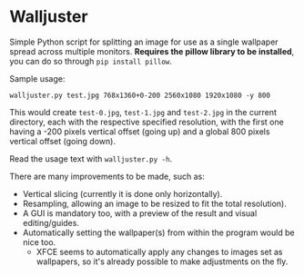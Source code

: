 # Walljuster

Simple Python script for splitting an image for use as a single wallpaper spread
across multiple monitors. **Requires the pillow library to be installed**, you
can do so through `pip install pillow`.

Sample usage:

`walljuster.py test.jpg 768x1360+0-200 2560x1080 1920x1080 -y 800`

This would create `test-0.jpg`, `test-1.jpg` and `test-2.jpg` in the current
directory, each with the respective specified resolution, with the first one
having a -200 pixels vertical offset (going up) and a global 800
pixels vertical offset (going down).

Read the usage text with `walljuster.py -h`.

There are many improvements to be made, such as:
- Vertical slicing (currently it is done only horizontally).
- Resampling, allowing an image to be resized to
fit the total resolution).
- A GUI is mandatory too, with a preview of the result and visual 
editing/guides.
- Automatically setting the wallpaper(s) from within
the program would be nice too.
  - XFCE seems to automatically apply any changes to
images set as wallpapers, so it's already possible to make adjustments on the
fly.
